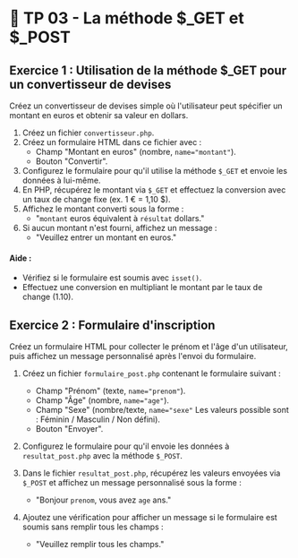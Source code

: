 # 📝 TP 03 - La méthode $_GET et $_POST

## Exercice 1 : Utilisation de la méthode $_GET pour un convertisseur de devises

Créez un convertisseur de devises simple où l'utilisateur peut spécifier un montant en euros et obtenir sa valeur en dollars.

1. Créez un fichier ``convertisseur.php``.
2. Créez un formulaire HTML dans ce fichier avec :
   * Champ "Montant en euros" (nombre, ``name="montant"``).
   * Bouton "Convertir".
3. Configurez le formulaire pour qu'il utilise la méthode ``$_GET`` et envoie les données à lui-même.
4. En PHP, récupérez le montant via ``$_GET`` et effectuez la conversion avec un taux de change fixe (ex. 1 € = 1,10 $).
5. Affichez le montant converti sous la forme :
   * "`montant` euros équivalent à `résultat` dollars."
1. Si aucun montant n'est fourni, affichez un message :
    * "Veuillez entrer un montant en euros."

#### Aide :

* Vérifiez si le formulaire est soumis avec ``isset()``.
* Effectuez une conversion en multipliant le montant par le taux de change (1.10).


## Exercice 2 : Formulaire d'inscription

Créez un formulaire HTML pour collecter le prénom et l'âge d'un utilisateur, puis affichez un message personnalisé après l'envoi du formulaire.
1. Créez un fichier ``formulaire_post.php`` contenant le formulaire suivant :
   * Champ "Prénom" (texte, ``name="prenom"``).
   * Champ "Âge" (nombre, ``name="age"``).
   * Champ "Sexe" (nombre/texte, ``name="sexe"`` Les valeurs possible sont : Féminin / Masculin / Non défini).
   * Bouton "Envoyer".

2. Configurez le formulaire pour qu'il envoie les données à`` resultat_post.php`` avec la méthode ``$_POST``.

3. Dans le fichier ``resultat_post.php``, récupérez les valeurs envoyées via ``$_POST`` et affichez un message personnalisé sous la forme :
   * "Bonjour `prenom`, vous avez ``age`` ans."

4. Ajoutez une vérification pour afficher un message si le formulaire est soumis sans remplir tous les champs :
   * "Veuillez remplir tous les champs."